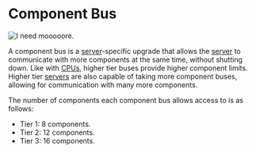 # Component Bus

![I need mooooore.](oredict:oc:componentBus1)

A component bus is a [server](server1.md)-specific upgrade that allows the [server](server1.md) to communicate with more components at the same time, without shutting down. Like with [CPUs](cpu1.md), higher tier buses provide higher component limits. Higher tier [servers](server1.md) are also capable of taking more component buses, allowing for communication with many more components. 

The number of components each component bus allows access to is as follows:
- Tier 1: 8 components.
- Tier 2: 12 components.
- Tier 3: 16 components. 
